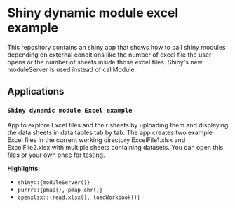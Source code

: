 # Shiny dynamic module excel example

This repository contains an shiny app that shows how to call shiny modules  depending on external conditions like the number of excel file the user opens or the number of sheets inside those excel files.
Shiny's new moduleServer is used instead of callModule. 

## Applications

### `Shiny dynamic module Excel example` 
App to explore Excel files and their sheets by uploading them and displaying the data sheets in data tables tab by tab. 
The app creates two example Excel files in the current  working directory ExcelFile1.xlsx and ExcelFile2.xlsx with multiple sheets containing datasets.
You can open this files or your own once for testing.

__Highlights:__

- `shiny::{moduleServer()}`
- `purrr::{pmap(), pmap_chr()}`
- `openxlsx::{read.xlsx(), loadWorkbook()}`
  
